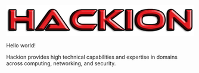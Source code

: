 ![Hackion Logo 2](images/Hackion_Logo2.png) 

Hello world!

Hackion provides high technical capabilities and expertise in domains across computing, networking, and security.
